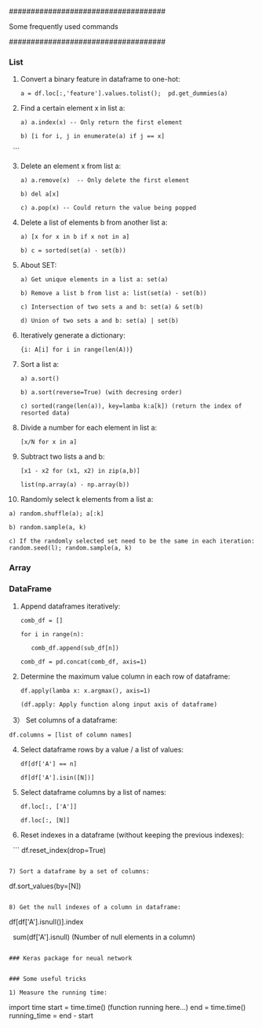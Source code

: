 ####################################

Some frequently used commands

####################################

### List
1) Convert a binary feature in dataframe to one-hot:

   `a = df.loc[:,'feature'].values.tolist();  pd.get_dummies(a)`

2) Find a certain element x in list a:

   ```
   a) a.index(x) -- Only return the first element

   b) [i for i, j in enumerate(a) if j == x]
   ```

3) Delete an element x from list a:

   ```
   a) a.remove(x)  -- Only delete the first element

   b) del a[x]

   c) a.pop(x) -- Could return the value being popped
   ```
   
4) Delete a list of elements b from another list a:

   ```
   a) [x for x in b if x not in a]

   b) c = sorted(set(a) - set(b))
   ```

5) About SET:
   
   ```
   a) Get unique elements in a list a: set(a)
    
   b) Remove a list b from list a: list(set(a) - set(b))

   c) Intersection of two sets a and b: set(a) & set(b)

   d) Union of two sets a and b: set(a) | set(b)
   ```
   
6) Iteratively generate a dictionary:

   `{i: A[i] for i in range(len(A))}`
   
7) Sort a list a:

   ```
   a) a.sort()
   
   b) a.sort(reverse=True) (with decresing order)
    
   c) sorted(range(len(a)), key=lamba k:a[k]) (return the index of resorted data)
   ```
   
8) Divide a number for each element in list a:

   `[x/N for x in a]`
 
9) Subtract two lists a and b:

   `[x1 - x2 for (x1, x2) in zip(a,b)]`
   
   `list(np.array(a) - np.array(b))`
   
10) Randomly select k elements from a list a:

   `a) random.shuffle(a); a[:k]`

   `b) random.sample(a, k)`

   `c) If the randomly selected set need to be the same in each iteration: random.seed(l); random.sample(a, k)`
   
### Array



### DataFrame

1) Append dataframes iteratively: 

   ```
   comb_df = []
   
   for i in range(n):
   
      comb_df.append(sub_df[n])
      
   comb_df = pd.concat(comb_df, axis=1)
   ```

2) Determine the maximum value column in each row of dataframe:

   ```
   df.apply(lamba x: x.argmax(), axis=1)
   
   (df.apply: Apply function along input axis of dataframe)
   ```
   
3） Set columns of a dataframe:

   ```{.isa}
   df.columns = [list of column names]
   ```
   
4) Select dataframe rows by a value / a list of values:

   ```
   df[df['A'] == n]
   
   df[df['A'].isin([N])]
   ```

5) Select dataframe columns by a list of names:
   
   ```
   df.loc[:, ['A']]
   
   df.loc[:, [N]]
   ```
   
6) Reset indexes in a dataframe (without keeping the previous indexes):
   
   ```
   df.reset_index(drop=True)
   ```
   
7) Sort a dataframe by a set of columns:

   ```
   df.sort_values(by=[N])
   ```
   
8) Get the null indexes of a column in dataframe:

   ```
   df[df['A'].isnull()].index
   
   sum(df['A'].isnull) (Number of null elements in a column)
   ```
   
### Keras package for neual network


### Some useful tricks

1) Measure the running time:

   ```
   import time
   start = time.time()
   (function running here...)
   end = time.time()
   running_time = end - start
   ```
